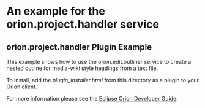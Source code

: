 An example for the orion.project.handler service
===

## orion.project.handler Plugin Example

This example shows how to use the orion.edit.outliner service to create a nested outline for media-wiki style headings from a text file. 

To install, add the _plugin_installer.html_ from this directory as a plugin to your Orion client.

For more information please see the [Eclipse Orion Developer Guide](http://wiki.eclipse.org/Orion/Documentation/Developer_Guide/Project_services#orion.project.handler).